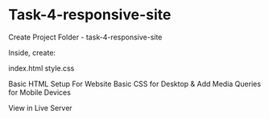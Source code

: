 # Task-4-responsive-site

Create Project Folder - task-4-responsive-site

Inside, create:

index.html
style.css

Basic HTML Setup For Website
Basic CSS for Desktop & Add Media Queries for Mobile Devices

View in Live Server
